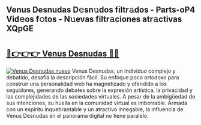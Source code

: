 ## Venus Desnudas D𝚎sn𝚞dos filtr𝚊dos - Parts-oP4 Vid𝚎os f𝚘tos - N𝚞evas filtr𝚊ciones atr𝚊ctivas XQpGE

# <h2><a href="http://mbc9dqs.tromn.icu/?c=Venus+Desnudas">🔗👉👉👉 Venus Desnudas 🔗🔗</a></h2>

[![Venus Desnudas nuevo](https://i.imgur.com/pEAQMta.gif)](http://mbc9dqs.tromn.icu/?c=Venus+Desnudas)
Venus Desnudas, un individuo complejo y debatido, desafía la descripción fácil. Su enfoque poco ortodoxo para construir una personalidad web ha magnetizado y ofendido a los seguidores, generando debates sobre la expresión artística, la privacidad y las complejidades de las sociedades virtuales. A pesar de la ambigüedad de sus intenciones, su huella en la comunidad virtual es imborrable. Armada con un espíritu inquebrantable y un atractivo innegable, la influencia de Venus Desnudas en el panorama digital no tiene paralelo.
